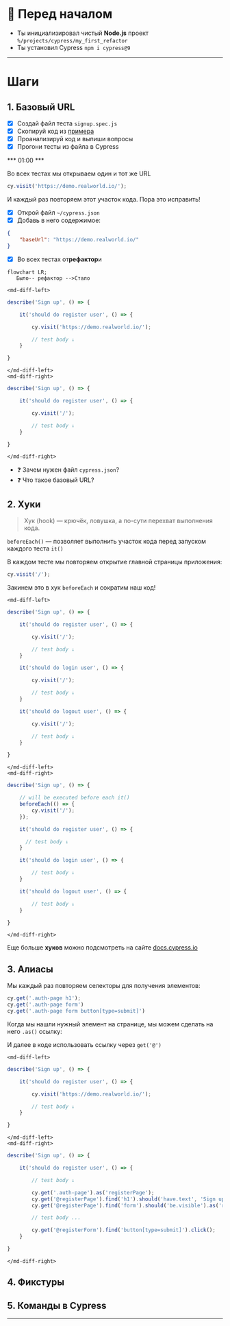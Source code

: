 # 🙋‍ Перед началом

* Ты инициализировал чистый **Node.js** проект `%/projects/cypress/my_first_refactor`
* Ты установил Cypress `npm i cypress@9`

***

# Шаги

## 1. Базовый URL

- [x] Создай файл теста `signup.spec.js`
- [x] Скопируй код из [примера](cypress/integration/test_mama_project/signup.spec.js)
- [x] Проанализируй код и выпиши вопросы
- [x] Прогони тесты из файла в Cypress

*** 01:00 ***

Во всех тестах мы открываем один и тот же URL
```js
cy.visit('https://demo.realworld.io/');
```

И каждый раз повторяем этот участок кода. Пора это исправить!

- [x] Открой файл `~/cypress.json`
- [x] Добавь в него содержимое:
```json
{
    "baseUrl": "https://demo.realworld.io/"
}
```
- [x] Во всех тестах от**рефактор**и

```mermaid
flowchart LR;
   Было-- рефактор -->Стало
```

<md-diff-code>

    <md-diff-left>
```js
describe('Sign up', () => {

    it('should do register user', () => {

        cy.visit('https://demo.realworld.io/');

        // test body ↓
    }

}
```
    </md-diff-left>
    <md-diff-right>
```js
describe('Sign up', () => {

    it('should do register user', () => {

        cy.visit('/');

        // test body ↓
    }

}
```
    </md-diff-right>

</md-diff-code>

* ❓ Зачем нужен файл `cypress.json`?
* ❓ Что такое базовый URL?

## 2. Хуки

> Хук (hook) — крючёк, ловушка, а по-сути перехват выполнения кода.

`beforeEach()` — позволяет выполнить участок кода перед запуском каждого теста `it()`

В каждом тесте мы повторяем открытие главной страницы приложения:
```js
cy.visit('/');
```

Закинем это в хук `beforeEach` и сократим наш код!

<md-diff-code>

    <md-diff-left>
```js
describe('Sign up', () => {

    it('should do register user', () => {

        cy.visit('/');

        // test body ↓
    }

    it('should do login user', () => {

        cy.visit('/');

        // test body ↓
    }

    it('should do logout user', () => {

        cy.visit('/');

        // test body ↓
    }

}
```
    </md-diff-left>
    <md-diff-right>
```js
describe('Sign up', () => {

    // will be executed before each it()
    beforeEach(() => {
        cy.visit('/');
    });

    it('should do register user', () => {

      // test body ↓
    }

    it('should do login user', () => {

        // test body ↓
    }

    it('should do logout user', () => {

        // test body ↓
    }

}
```
    </md-diff-right>

</md-diff-code>

Еще больше **хуков** можно подсмотреть на сайте [docs.cypress.io](https://docs.cypress.io/guides/core-concepts/writing-and-organizing-tests#Hooks)

## 3. Алиасы

Мы каждый раз повторяем селекторы для получения элементов:
```js
cy.get('.auth-page h1');
cy.get('.auth-page form')
cy.get('.auth-page form button[type=submit]')
```

Когда мы нашли нужный элемент на странице, мы можем сделать на него `.as()` ссылку:


И далее в коде использовать ссылку через `get('@')`


<md-diff-code>

    <md-diff-left>
```js
describe('Sign up', () => {

    it('should do register user', () => {

        cy.visit('https://demo.realworld.io/');

        // test body ↓
    }

}
```
    </md-diff-left>
    <md-diff-right>
```js
describe('Sign up', () => {

    it('should do register user', () => {

        // test body ↓

        cy.get('.auth-page').as('registerPage');
        cy.get('@registerPage').find('h1').should('have.text', 'Sign up');
        cy.get('@registerPage').find('form').should('be.visible').as('registerForm');

        // test body ...

        cy.get('@registerForm').find('button[type=submit]').click();
    }

}
```
    </md-diff-right>

</md-diff-code>

## 4. Фикстуры

## 5. Команды в Cypress

***